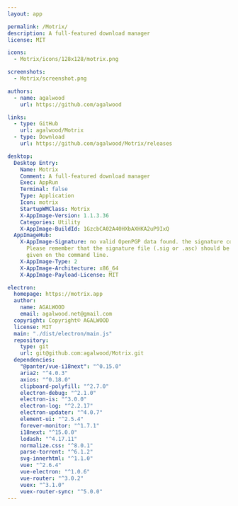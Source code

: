 ```yaml
---
layout: app

permalink: /Motrix/
description: A full-featured download manager
license: MIT

icons:
  - Motrix/icons/128x128/motrix.png

screenshots:
  - Motrix/screenshot.png

authors:
  - name: agalwood
    url: https://github.com/agalwood

links:
  - type: GitHub
    url: agalwood/Motrix
  - type: Download
    url: https://github.com/agalwood/Motrix/releases

desktop:
  Desktop Entry:
    Name: Motrix
    Comment: A full-featured download manager
    Exec: AppRun
    Terminal: false
    Type: Application
    Icon: motrix
    StartupWMClass: Motrix
    X-AppImage-Version: 1.1.3.36
    Categories: Utility
    X-AppImage-BuildId: 1GzcbCA02A40HXbAXHKA2uP9IxQ
  AppImageHub:
    X-AppImage-Signature: no valid OpenPGP data found. the signature could not be verified.
      Please remember that the signature file (.sig or .asc) should be the first file
      given on the command line.
    X-AppImage-Type: 2
    X-AppImage-Architecture: x86_64
    X-AppImage-Payload-License: MIT

electron:
  homepage: https://motrix.app
  author:
    name: AGALWOOD
    email: agalwood.net@gmail.com
  copyright: Copyright© AGALWOOD
  license: MIT
  main: "./dist/electron/main.js"
  repository:
    type: git
    url: git@github.com:agalwood/Motrix.git
  dependencies:
    "@panter/vue-i18next": "^0.15.0"
    aria2: "^4.0.3"
    axios: "^0.18.0"
    clipboard-polyfill: "^2.7.0"
    electron-debug: "^2.1.0"
    electron-is: "^3.0.0"
    electron-log: "^2.2.17"
    electron-updater: "^4.0.7"
    element-ui: "^2.5.4"
    forever-monitor: "^1.7.1"
    i18next: "^15.0.0"
    lodash: "^4.17.11"
    normalize.css: "^8.0.1"
    parse-torrent: "^6.1.2"
    svg-innerhtml: "^1.1.0"
    vue: "^2.6.4"
    vue-electron: "^1.0.6"
    vue-router: "^3.0.2"
    vuex: "^3.1.0"
    vuex-router-sync: "^5.0.0"
---
```

